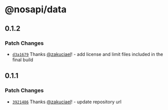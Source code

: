 # @nosapi/data

## 0.1.2

### Patch Changes

- [`d3a1679`](https://github.com/zakuciael/nosapi/commit/d3a167919089800ccf406b230ca0cabde48960a3) Thanks [@zakuciael](https://github.com/zakuciael)! - add license and limit files included in the final build

## 0.1.1

### Patch Changes

- [`3921486`](https://github.com/zakuciael/nosapi/commit/392148690f2a1bff325b3f19f5e1164578ddf9b2) Thanks [@zakuciael](https://github.com/zakuciael)! - update repository url
